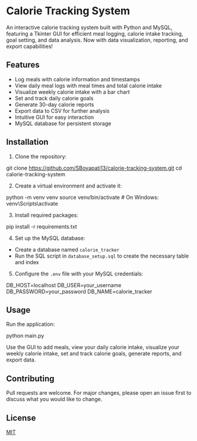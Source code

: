 # Calorie Tracking System

An interactive calorie tracking system built with Python and MySQL, featuring a Tkinter GUI for efficient meal logging, calorie intake tracking, goal setting, and data analysis. Now with data visualization, reporting, and export capabilities!

## Features

- Log meals with calorie information and timestamps
- View daily meal logs with meal times and total calorie intake
- Visualize weekly calorie intake with a bar chart
- Set and track daily calorie goals
- Generate 30-day calorie reports
- Export data to CSV for further analysis
- Intuitive GUI for easy interaction
- MySQL database for persistent storage

## Installation

1. Clone the repository:

git clone https://github.com/SBoyapati13/calorie-tracking-system.git
cd calorie-tracking-system

2. Create a virtual environment and activate it:

python -m venv venv
source venv/bin/activate # On Windows: venv\Scripts\activate

3. Install required packages:

pip install -r requirements.txt

4. Set up the MySQL database:
- Create a database named `calorie_tracker`
- Run the SQL script in `database_setup.sql` to create the necessary table and index

5. Configure the `.env` file with your MySQL credentials:

DB_HOST=localhost
DB_USER=your_username
DB_PASSWORD=your_password
DB_NAME=calorie_tracker

## Usage

Run the application:

python main.py

Use the GUI to add meals, view your daily calorie intake, visualize your weekly calorie intake, set and track calorie goals, generate reports, and export data.

## Contributing

Pull requests are welcome. For major changes, please open an issue first to discuss what you would like to change.

## License

[MIT](https://choosealicense.com/licenses/mit/)